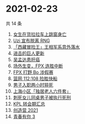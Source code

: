 # 2021-02-23

共 14 条

<!-- BEGIN -->
<!-- 最后更新时间 Tue Feb 23 2021 23:09:44 GMT+0800 (CST) -->

1. [女生在货拉拉车上跳窗身亡](https://www.zhihu.com/search?q=货拉拉跳车)
2. [Uzi 宣布脱离 RNG](https://www.zhihu.com/search?q=uzi)
3. [「西藏冒险王」王相军系意外落水](https://www.zhihu.com/search?q=西藏冒险王)
4. [进击的巨人更新](https://www.zhihu.com/search?q=进击的巨人)
5. [吴孟达患肝癌](https://www.zhihu.com/search?q=吴孟达)
6. [场外生变，FPX 连胜中断](https://www.zhihu.com/search?q=fpx)
7. [FPX 打野 Bo 涉假赛](https://www.zhihu.com/search?q=fpx假赛)
8. [篮网 112:108 险胜快船](https://www.zhihu.com/search?q=篮网)
9. [男子入职两小时猝死](https://www.zhihu.com/search?q=入职猝死)
10. [上海小区「独居老人六件套」](https://www.zhihu.com/search?q=独居老人六件套)
11. [刺死女儿同桌男子被执行死刑](https://www.zhihu.com/search?q=刺死女儿同桌)
12. [KPL 转会期汇总](https://www.zhihu.com/search?q=kpl)
13. [创造营 2021](https://www.zhihu.com/search?q=创造营2021)
14. [青春有你 3](https://www.zhihu.com/search?q=青春有你3)

<!-- END -->
